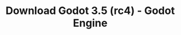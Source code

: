 ---
# Generated by /tools/generators/src/download_archive_generator !!! do not edit by hand !!!
title: 'Download Godot 3.5 (rc4) - Godot Engine'
type: 'download/archive'
name: '3.5'
flavor: 'rc4'
release_date: '2022-06-17T03:00:00-00:00'
release_notes: 'article/release-candidate-godot-3-5-rc-4/'
primaryPlatforms:
  - 'android.apk'
  - 'linux.64'
  - 'macos.universal'
  - 'windows.64'
  - 'linux_server.headless.64'
  - 'web'
  - 'templates'
links:
  android.apk:
    name: 'android.apk'
    title: 'Android'
    caption: 'APK Universal (ARM64 + ARMv7 + x86_64 + x86)'
    tags:
      - 'APK download'
      - 'ARM64/v7'
      - 'x86 (64 & 32 bit)'
    hosts:
      github_builds:
        regular: 'https://github.com/godotengine/godot-builds/releases/download/3.5-rc4/Godot_v3.5-rc4_android_editor.apk'
        mono: '#'
      github:
        regular: 'https://github.com/godotengine/godot/releases/download/3.5-rc4/Godot_v3.5-rc4_android_editor.apk'
        mono: '#'
  linux.64:
    name: 'linux.64'
    title: 'Linux'
    caption: 'Padrão (x86_64)'
    tags:
      - '64 bit'
    hosts:
      github_builds:
        regular: 'https://github.com/godotengine/godot-builds/releases/download/3.5-rc4/Godot_v3.5-rc4_x11.64.zip'
        mono: 'https://github.com/godotengine/godot-builds/releases/download/3.5-rc4/Godot_v3.5-rc4_mono_x11_64.zip'
      github:
        regular: 'https://github.com/godotengine/godot/releases/download/3.5-rc4/Godot_v3.5-rc4_x11.64.zip'
        mono: 'https://github.com/godotengine/godot/releases/download/3.5-rc4/Godot_v3.5-rc4_mono_x11_64.zip'
  macos.universal:
    name: 'macos.universal'
    title: 'macOS'
    caption: 'Universal (x86_64 + Silício da Apple)'
    tags:
      - 'Intel/Apple Silicon'
      - '64 bit'
    hosts:
      github_builds:
        regular: 'https://github.com/godotengine/godot-builds/releases/download/3.5-rc4/Godot_v3.5-rc4_osx.universal.zip'
        mono: 'https://github.com/godotengine/godot-builds/releases/download/3.5-rc4/Godot_v3.5-rc4_mono_osx.universal.zip'
      github:
        regular: 'https://github.com/godotengine/godot/releases/download/3.5-rc4/Godot_v3.5-rc4_osx.universal.zip'
        mono: 'https://github.com/godotengine/godot/releases/download/3.5-rc4/Godot_v3.5-rc4_mono_osx.universal.zip'
  windows.64:
    name: 'windows.64'
    title: 'Windows'
    caption: 'Padrão (x86_64)'
    tags:
      - '64 bit'
    hosts:
      github_builds:
        regular: 'https://github.com/godotengine/godot-builds/releases/download/3.5-rc4/Godot_v3.5-rc4_win64.exe.zip'
        mono: 'https://github.com/godotengine/godot-builds/releases/download/3.5-rc4/Godot_v3.5-rc4_mono_win64.zip'
      github:
        regular: 'https://github.com/godotengine/godot/releases/download/3.5-rc4/Godot_v3.5-rc4_win64.exe.zip'
        mono: 'https://github.com/godotengine/godot/releases/download/3.5-rc4/Godot_v3.5-rc4_mono_win64.zip'
  linux_server.headless.64:
    name: 'linux_server.headless.64'
    title: 'Linux Server'
    caption: 'Headless (x86_64)'
    tags:
      - '64 bit'
      - 'Headless'
    hosts:
      github_builds:
        regular: 'https://github.com/godotengine/godot-builds/releases/download/3.5-rc4/Godot_v3.5-rc4_linux_headless.64.zip'
        mono: 'https://github.com/godotengine/godot-builds/releases/download/3.5-rc4/Godot_v3.5-rc4_mono_linux_headless_64.zip'
      github:
        regular: 'https://github.com/godotengine/godot/releases/download/3.5-rc4/Godot_v3.5-rc4_linux_headless.64.zip'
        mono: 'https://github.com/godotengine/godot/releases/download/3.5-rc4/Godot_v3.5-rc4_mono_linux_headless_64.zip'
  web:
    name: 'web'
    title: 'Editor Web'
    caption: ''
    tags:
      - 'Self-hosted'
      - 'Cross-platform'
    hosts:
      github_builds:
        regular: 'https://github.com/godotengine/godot-builds/releases/download/3.5-rc4/Godot_v3.5-rc4_web_editor.zip'
        mono: '#'
      github:
        regular: 'https://github.com/godotengine/godot/releases/download/3.5-rc4/Godot_v3.5-rc4_web_editor.zip'
        mono: '#'
  linux.32:
    name: 'linux.32'
    title: 'Linux'
    caption: 'Padrão (x86)'
    tags:
      - '32 bit'
    hosts:
      github_builds:
        regular: 'https://github.com/godotengine/godot-builds/releases/download/3.5-rc4/Godot_v3.5-rc4_x11.32.zip'
        mono: 'https://github.com/godotengine/godot-builds/releases/download/3.5-rc4/Godot_v3.5-rc4_mono_x11_32.zip'
      github:
        regular: 'https://github.com/godotengine/godot/releases/download/3.5-rc4/Godot_v3.5-rc4_x11.32.zip'
        mono: 'https://github.com/godotengine/godot/releases/download/3.5-rc4/Godot_v3.5-rc4_mono_x11_32.zip'
  windows.32:
    name: 'windows.32'
    title: 'Windows'
    caption: 'Padrão (x86)'
    tags:
      - '32 bit'
    hosts:
      github_builds:
        regular: 'https://github.com/godotengine/godot-builds/releases/download/3.5-rc4/Godot_v3.5-rc4_win32.exe.zip'
        mono: 'https://github.com/godotengine/godot-builds/releases/download/3.5-rc4/Godot_v3.5-rc4_mono_win32.zip'
      github:
        regular: 'https://github.com/godotengine/godot/releases/download/3.5-rc4/Godot_v3.5-rc4_win32.exe.zip'
        mono: 'https://github.com/godotengine/godot/releases/download/3.5-rc4/Godot_v3.5-rc4_mono_win32.zip'
  linux_server.64:
    name: 'linux_server.64'
    title: 'Servidor Linux'
    caption: 'Padrão (x86_64)'
    tags:
      - '64 bit'
    hosts:
      github_builds:
        regular: 'https://github.com/godotengine/godot-builds/releases/download/3.5-rc4/Godot_v3.5-rc4_linux_server.64.zip'
        mono: 'https://github.com/godotengine/godot-builds/releases/download/3.5-rc4/Godot_v3.5-rc4_mono_linux_server_64.zip'
      github:
        regular: 'https://github.com/godotengine/godot/releases/download/3.5-rc4/Godot_v3.5-rc4_linux_server.64.zip'
        mono: 'https://github.com/godotengine/godot/releases/download/3.5-rc4/Godot_v3.5-rc4_mono_linux_server_64.zip'
  aar_library:
    name: 'aar_library'
    title: 'Biblioteca de AAR'
    caption: ''
    tags:
      - 'Android plugins'
      - 'Java'
      - 'Kotlin'
    hosts:
      github_builds:
        regular: 'https://github.com/godotengine/godot-builds/releases/download/3.5-rc4/godot-lib.3.5.rc4.release.aar'
        mono: 'https://github.com/godotengine/godot-builds/releases/download/3.5-rc4/godot-lib.3.5.rc4.mono.release.aar'
      github:
        regular: 'https://github.com/godotengine/godot/releases/download/3.5-rc4/godot-lib.3.5.rc4.release.aar'
        mono: 'https://github.com/godotengine/godot/releases/download/3.5-rc4/godot-lib.3.5.rc4.mono.release.aar'
  templates:
    name: 'templates'
    title: 'Modelos de exportação'
    caption: ''
    tags:
      - 'Utilizado para exportar os seus jogos para todas as plataformas suportadas'
    hosts:
      github_builds:
        regular: 'https://github.com/godotengine/godot-builds/releases/download/3.5-rc4/Godot_v3.5-rc4_export_templates.tpz'
        mono: 'https://github.com/godotengine/godot-builds/releases/download/3.5-rc4/Godot_v3.5-rc4_mono_export_templates.tpz'
      github:
        regular: 'https://github.com/godotengine/godot/releases/download/3.5-rc4/Godot_v3.5-rc4_export_templates.tpz'
        mono: 'https://github.com/godotengine/godot/releases/download/3.5-rc4/Godot_v3.5-rc4_mono_export_templates.tpz'
---